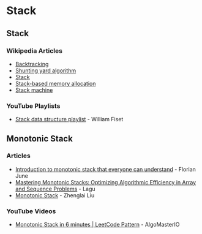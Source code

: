 # Stack

## Stack

### Wikipedia Articles

* [Backtracking](https://en.wikipedia.org/wiki/Backtracking)
* [Shunting yard algorithm](https://en.wikipedia.org/wiki/Shunting_yard_algorithm)
* [Stack](https://en.wikipedia.org/wiki/Stack_\(abstract_data_type\))
* [Stack-based memory allocation](https://en.wikipedia.org/wiki/Stack-based_memory_allocation)
* [Stack machine](https://en.wikipedia.org/wiki/Stack_machine)

### YouTube Playlists

* [Stack data structure playlist](https://www.youtube.com/playlist?list=PLDV1Zeh2NRsC0FVi9Rshi-5fFU1QwcFQ1) - William Fiset

## Monotonic Stack

### Articles

* [Introduction to monotonic stack that everyone can understand](https://medium.com/@florian_algo/introduction-to-monotonic-stack-that-everyone-can-understand-e5f54467faaf) - Florian June
* [Mastering Monotonic Stacks: Optimizing Algorithmic Efficiency in Array and Sequence Problems](https://medium.com/@hanxuyang0826/mastering-monotonic-stacks-optimizing-algorithmic-efficiency-in-array-and-sequence-problems-28d2a16eeccc) - Lagu
* [Monotonic Stack](https://liuzhenglaichn.gitbook.io/algorithm/monotonic-stack) - Zhenglai Liu

### YouTube Videos

* [Monotonic Stack in 6 minutes | LeetCode Pattern](https://www.youtube.com/watch?v=DtJVwbbicjQ) - AlgoMasterIO

